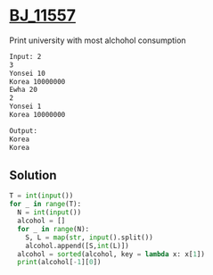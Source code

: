 # [BJ_11557](https://acmicpc.net/problem/11557)

Print university with most alchohol consumption

```txt
Input: 2
3
Yonsei 10
Korea 10000000
Ewha 20
2
Yonsei 1
Korea 10000000

Output:
Korea
Korea
```

## Solution

```py
T = int(input())
for _ in range(T):
  N = int(input())
  alcohol = []
  for _ in range(N):
    S, L = map(str, input().split())
    alcohol.append([S,int(L)])
  alcohol = sorted(alcohol, key = lambda x: x[1])
  print(alcohol[-1][0])
```
